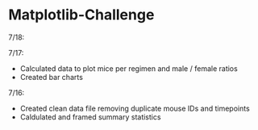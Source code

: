 # Matplotlib-Challenge

7/18:


7/17:
- Calculated data to plot mice per regimen and male / female ratios
- Created bar charts

7/16:
- Created clean data file removing duplicate mouse IDs and timepoints 
- Caldulated and framed summary statistics